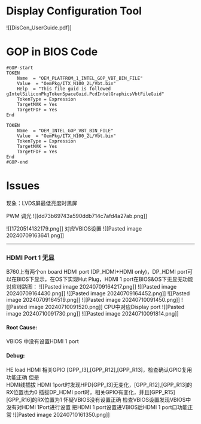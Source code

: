 # Display Configuration Tool

![[DisCon_UserGuide.pdf]]
# GOP in BIOS Code

```
#GOP-start
TOKEN
    Name  = "OEM_PLATFROM_1_INTEL_GOP_VBT_BIN_FILE"
    Value  = "OemPkg/ITX_N100_2L/Vbt.bin"
    Help  = "This file guid is followed gIntelSiliconPkgTokenSpaceGuid.PcdIntelGraphicsVbtFileGuid"
    TokenType = Expression
    TargetMAK = Yes
    TargetFDF = Yes
End

TOKEN
    Name  = "OEM_INTEL_GOP_VBT_BIN_FILE"
    Value  = "OemPkg/ITX_N100_2L/Vbt.bin"
    TokenType = Expression
    TargetMAK = Yes
    TargetFDF = Yes
End
#GOP-end
```
# Issues
现象：LVDS屏最低亮度时黑屏

PWM 调光
![[dd73b69743a590ddb714c7afd4a27ab.png]]

![[1720514132179.png]]
对应VBIOS设置 
![[Pasted image 20240709163641.png]]

---
### HDMI Port 1 无显

B760上有两个on board HDMI port (DP_HDMI+HDMI only)，DP_HDMI port可以在BIOS下显示，在OS下实现Hut Plug，HDMI 1 port在BIOS&OS下无显无功能
对应线路图：
![[Pasted image 20240709164217.png]]
![[Pasted image 20240709164430.png]]
![[Pasted image 20240709164452.png]]
![[Pasted image 20240709164519.png]]
![[Pasted image 20240710091450.png]]
![[Pasted image 20240710091520.png]]
CPU中对应Display port
![[Pasted image 20240710091730.png]]
![[Pasted image 20240710091814.png]]
#### Root Cause:
VBIOS 中没有设置HDMI 1 port
#### Debug:
HE load HDMI 相关GPIO \[GPP_I3],\[GPP_R12],\[GPP_R13]，检查确认GPIO复用功能正确
但是<BR>HDMI线插拔 HDMI 1port时发现HPD\[GPP_I3]无变化，\[GPP_R12],\[GPP_R13]的RX位置也为0
插拔DP_HDMI port时，相关GPIO有变化，并且\[GPP_R15]\[GPP_R16]的RX位置为1
怀疑VBIOS没有设置正确
检查VBIOS设置发现VBIOS中没有对HDMI 1Port进行设置
把HDMI 1 port设置进VBIOS后HDMI 1 port口功能正常
![[Pasted image 20240710161350.png]]
